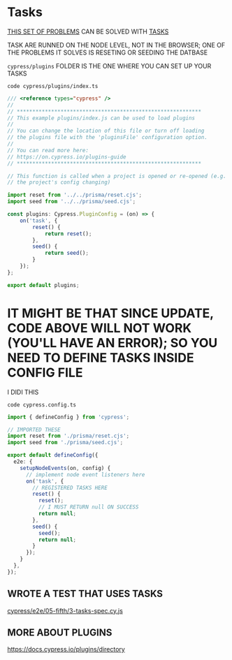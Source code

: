 # Tasks

[THIS SET OF PROBLEMS](https://github.com/Rade58/cypress-lessons/blob/main/lessons/13.%20A%20Set%20of%20Problems.md) CAN BE SOLVED WITH [TASKS](https://github.com/Rade58/cypress-lessons/blob/main/lessons/14.%20Tasks.md)

TASK ARE RUNNED ON THE NODE LEVEL, NOT IN THE BROWSER; ONE OF THE PROBLEMS IT SOLVES IS RESETING OR SEEDING THE DATBASE

`cypress/plugins` FOLDER IS THE ONE WHERE YOU CAN SET UP YOUR TASKS 

```
code cypress/plugins/index.ts
```

```ts
/// <reference types="cypress" />
//
// ***********************************************************
// This example plugins/index.js can be used to load plugins
//
// You can change the location of this file or turn off loading
// the plugins file with the 'pluginsFile' configuration option.
//
// You can read more here:
// https://on.cypress.io/plugins-guide
// ***********************************************************

// This function is called when a project is opened or re-opened (e.g. due to
// the project's config changing)

import reset from '../../prisma/reset.cjs';
import seed from '../../prisma/seed.cjs';

const plugins: Cypress.PluginConfig = (on) => {
	on('task', {
		reset() {
			return reset();
		},
		seed() {
			return seed();
		}
	});
};

export default plugins;

```

# IT MIGHT BE THAT SINCE UPDATE, CODE ABOVE WILL NOT WORK (YOU'LL HAVE AN ERROR); SO YOU NEED TO DEFINE TASKS INSIDE CONFIG FILE

I DIDI THIS

```
code cypress.config.ts
```

```ts
import { defineConfig } from 'cypress';

// IMPORTED THESE
import reset from './prisma/reset.cjs';
import seed from './prisma/seed.cjs';

export default defineConfig({
  e2e: {
    setupNodeEvents(on, config) {
      // implement node event listeners here
      on('task', {
        // REGISTERED TASKS HERE
        reset() {
          reset();
          // I MUST RETURN null ON SUCCESS
          return null;
        },
        seed() {
          seed();
          return null;
        }
      });
    }
  },
});

```

## WROTE A TEST THAT USES TASKS

[cypress/e2e/05-fifth/3-tasks-spec.cy.js](/cypress/e2e/05-fifth/3-tasks-spec.cy.js)

## MORE ABOUT PLUGINS

<https://docs.cypress.io/plugins/directory>
